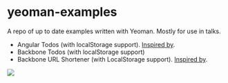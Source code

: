yeoman-examples
===============


A repo of up to date examples written with Yeoman. Mostly for use in talks.

* Angular Todos (with localStorage support). [Inspired by](https://www.youtube.com/watch?feature=player_embedded&v=kVSo4buDAEE).
* Backbone Todos (with localStorage support)
* Backbone URL Shortener (with LocalStorage support). [Inspired by](http://www.slideshare.net/jamescryer/yeoman-23916850).

![](http://i.imgur.com/YrALMqc.jpg)
